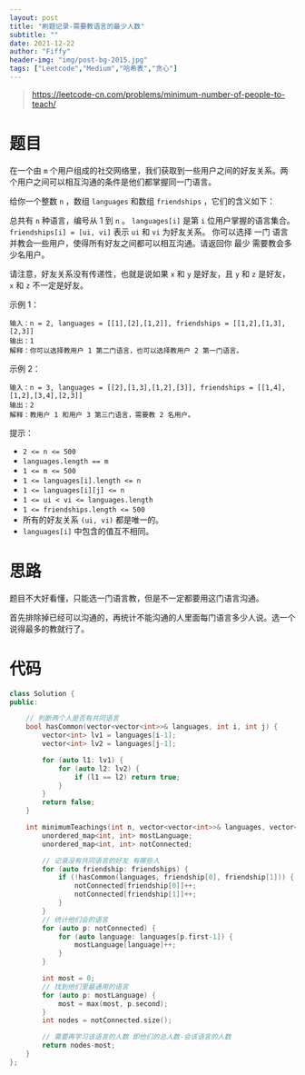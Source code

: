 ```yaml
---
layout: post
title: "刷题记录-需要教语言的最少人数"
subtitle: ""
date: 2021-12-22
author: "Fiffy"
header-img: "img/post-bg-2015.jpg"
tags: ["Leetcode","Medium","哈希表","贪心"]
---
```


> https://leetcode-cn.com/problems/minimum-number-of-people-to-teach/

# 题目

在一个由 `m` 个用户组成的社交网络里，我们获取到一些用户之间的好友关系。两个用户之间可以相互沟通的条件是他们都掌握同一门语言。

给你一个整数 `n` ，数组 `languages` 和数组 `friendships` ，它们的含义如下：

总共有 `n` 种语言，编号从 1 到 `n` 。
`languages[i]` 是第 `i` 位用户掌握的语言集合。
`friendships[i] = [ui, vi]` 表示 `ui` 和 `vi` 为好友关系。
你可以选择 一门 语言并教会一些用户，使得所有好友之间都可以相互沟通。请返回你 最少 需要教会多少名用户。

请注意，好友关系没有传递性，也就是说如果 `x` 和 `y` 是好友，且 `y` 和 `z` 是好友， `x` 和 `z` 不一定是好友。


示例 1：

```
输入：n = 2, languages = [[1],[2],[1,2]], friendships = [[1,2],[1,3],[2,3]]
输出：1
解释：你可以选择教用户 1 第二门语言，也可以选择教用户 2 第一门语言。
```

示例 2：

```
输入：n = 3, languages = [[2],[1,3],[1,2],[3]], friendships = [[1,4],[1,2],[3,4],[2,3]]
输出：2
解释：教用户 1 和用户 3 第三门语言，需要教 2 名用户。
```


提示：

- `2 <= n <= 500`
- `languages.length == m`
- `1 <= m <= 500`
- `1 <= languages[i].length <= n`
- `1 <= languages[i][j] <= n`
- `1 <= ui < vi <= languages.length`
- `1 <= friendships.length <= 500`
- 所有的好友关系 `(ui, vi)` 都是唯一的。
- `languages[i]` 中包含的值互不相同。

# 思路

题目不大好看懂，只能选一门语言教，但是不一定都要用这门语言沟通。

首先排除掉已经可以沟通的，再统计不能沟通的人里面每门语言多少人说。选一个说得最多的教就行了。

# 代码

```c++
class Solution {
public:

    // 判断两个人是否有共同语言
    bool hasCommon(vector<vector<int>>& languages, int i, int j) {
        vector<int> lv1 = languages[i-1];
        vector<int> lv2 = languages[j-1];

        for (auto l1: lv1) {
            for (auto l2: lv2) {
                if (l1 == l2) return true;
            }
        }
        return false;
    }

    int minimumTeachings(int n, vector<vector<int>>& languages, vector<vector<int>>& friendships) {
        unordered_map<int, int> mostLanguage;
        unordered_map<int, int> notConnected;

        // 记录没有共同语言的好友 有哪些人
        for (auto friendship: friendships) {
            if (!hasCommon(languages, friendship[0], friendship[1])) {
                notConnected[friendship[0]]++;
                notConnected[friendship[1]]++;
            }
        }
        // 统计他们会的语言
        for (auto p: notConnected) {
            for (auto language: languages[p.first-1]) {
                mostLanguage[language]++;
            }
        }

        int most = 0;
        // 找到他们里最通用的语言
        for (auto p: mostLanguage) {
            most = max(most, p.second);
        }
        int nodes = notConnected.size();

        // 需要再学习该语言的人数 即他们的总人数-会该语言的人数
        return nodes-most;
    }
};

```

